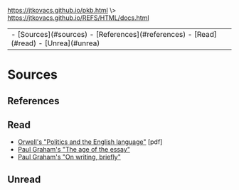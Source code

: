 <p id="path"><a href="../../pkb.html">https://jtkovacs.github.io/pkb.html</a> \> <a href="https://jtkovacs.github.io/REFS/HTML/docs.html">https://jtkovacs.github.io/REFS/HTML/docs.html</a></p><table class="TOC"><tr><td>- [Sources](#sources)
	- [References](#references)
	- [Read](#read)
	- [Unrea](#unrea)
</td></tr></table>


# Sources

## References

## Read

- [Orwell's "Politics and the English language"](http://www.npr.org/blogs/ombudsman/Politics_and_the_English_Language-1.pdf) [pdf]
- [Paul Graham's "The age of the essay"](http://paulgraham.com/essay.html)
- [Paul Graham's "On writing, briefly"](http://www.paulgraham.com/writing44.html)

## Unread